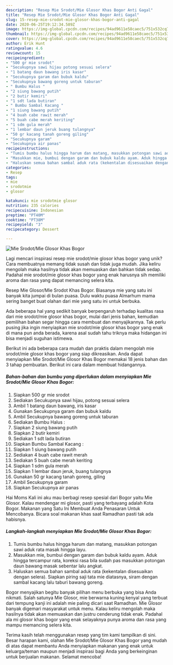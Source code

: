 ```yaml
---
description: "Resep Mie Srodot/Mie Glosor Khas Bogor Anti Gagal"
title: "Resep Mie Srodot/Mie Glosor Khas Bogor Anti Gagal"
slug: 15-resep-mie-srodot-mie-glosor-khas-bogor-anti-gagal
date: 2020-06-25T19:12:34.589Z
image: https://img-global.cpcdn.com/recipes/94ad9611e58caec5/751x532cq70/mie-srodotmie-glosor-khas-bogor-foto-resep-utama.jpg
thumbnail: https://img-global.cpcdn.com/recipes/94ad9611e58caec5/751x532cq70/mie-srodotmie-glosor-khas-bogor-foto-resep-utama.jpg
cover: https://img-global.cpcdn.com/recipes/94ad9611e58caec5/751x532cq70/mie-srodotmie-glosor-khas-bogor-foto-resep-utama.jpg
author: Erik Hunt
ratingvalue: 4.6
reviewcount: 15
recipeingredient:
- "500 gr mie srodot"
- "Secukupnya sawi hijau potong sesuai selera"
- "1 batang daun bawang iris kasar"
- "Secukupnya garam dan bubuk kaldu"
- "Secukupnya bawang goreng untuk taburan"
- " Bumbu Halus "
- "2 siung bawang putih"
- "2 butir kemiri"
- "1 sdt lada butiran"
- " Bumbu Sambal Kacang "
- "1 siung bawang putih"
- "4 buah cabe rawit merah"
- "5 buah cabe merah keriting"
- "1 sdm gula merah"
- "1 lembar daun jeruk buang tulangnya"
- "50 gr kacang tanah goreng giling"
- "Secukupnya garam"
- "Secukupnya air panas"
recipeinstructions:
- "Tumis bumbu halus hingga harum dan matang, masukkan potongan sawi aduk rata masak hingga layu."
- "Masukkan mie, bumbui dengan garam dan bubuk kaldu ayam. Aduk hingga tercampur rata, koreksi rasa bila sudah pas masukkan potongan daun bawang masak sebentar lalu angkat."
- "Haluskan semua bahan sambal aduk rata (kekentalan disesuaikan dengan selera). Siapkan piring saji tata mie diatasnya, siram dengan sambal kacang lalu taburi bawang goreng."
categories:
- Resep
tags:
- mie
- srodotmie
- glosor

katakunci: mie srodotmie glosor 
nutrition: 235 calories
recipecuisine: Indonesian
preptime: "PT40M"
cooktime: "PT38M"
recipeyield: "3"
recipecategory: Dessert

---
```



![Mie Srodot/Mie Glosor Khas Bogor](https://img-global.cpcdn.com/recipes/94ad9611e58caec5/751x532cq70/mie-srodotmie-glosor-khas-bogor-foto-resep-utama.jpg)

Lagi mencari inspirasi resep mie srodot/mie glosor khas bogor yang unik? Cara membuatnya memang tidak susah dan tidak juga mudah. Jika keliru mengolah maka hasilnya tidak akan memuaskan dan bahkan tidak sedap. Padahal mie srodot/mie glosor khas bogor yang enak harusnya sih memiliki aroma dan rasa yang dapat memancing selera kita.

Resep Mie Glosor/Mie Srodot Khas Bogor. Biasanya mie yang satu ini banyak kita jumpai di bulan puasa. Dulu waktu puasa Almarhum mama sering banget buat olahan dari mie yang satu ini untuk berbuka.

Ada beberapa hal yang sedikit banyak berpengaruh terhadap kualitas rasa dari mie srodot/mie glosor khas bogor, mulai dari jenis bahan, kemudian pemilihan bahan segar hingga cara membuat dan menyajikannya. Tak perlu pusing jika ingin menyiapkan mie srodot/mie glosor khas bogor yang enak di mana pun anda berada, karena asal sudah tahu triknya maka hidangan ini bisa menjadi suguhan istimewa.


Berikut ini ada beberapa cara mudah dan praktis dalam mengolah mie srodot/mie glosor khas bogor yang siap dikreasikan. Anda dapat menyiapkan Mie Srodot/Mie Glosor Khas Bogor memakai 18 jenis bahan dan 3 tahap pembuatan. Berikut ini cara dalam membuat hidangannya.

<!--inarticleads1-->

##### Bahan-bahan dan bumbu yang diperlukan dalam menyiapkan Mie Srodot/Mie Glosor Khas Bogor:

1. Siapkan 500 gr mie srodot
1. Sediakan Secukupnya sawi hijau, potong sesuai selera
1. Ambil 1 batang daun bawang, iris kasar
1. Gunakan Secukupnya garam dan bubuk kaldu
1. Ambil Secukupnya bawang goreng untuk taburan
1. Sediakan  Bumbu Halus :
1. Siapkan 2 siung bawang putih
1. Siapkan 2 butir kemiri
1. Sediakan 1 sdt lada butiran
1. Siapkan  Bumbu Sambal Kacang :
1. Siapkan 1 siung bawang putih
1. Sediakan 4 buah cabe rawit merah
1. Sediakan 5 buah cabe merah keriting
1. Siapkan 1 sdm gula merah
1. Siapkan 1 lembar daun jeruk, buang tulangnya
1. Gunakan 50 gr kacang tanah goreng, giling
1. Ambil Secukupnya garam
1. Siapkan Secukupnya air panas


Hai Moms Kali ini aku mau berbagi resep spesial dari Bogor yaitu Mie Glosor. Kalau mendengar mi glosor, pasti yang terbayang adalah Kota Bogor. Makanan yang Satu Ini Membuat Anda Penasaran Untuk Mencobanya. Bicara soal makanan khas saat Ramadhan pasti tak ada habisnya. 

<!--inarticleads2-->

##### Langkah-langkah menyiapkan Mie Srodot/Mie Glosor Khas Bogor:

1. Tumis bumbu halus hingga harum dan matang, masukkan potongan sawi aduk rata masak hingga layu.
1. Masukkan mie, bumbui dengan garam dan bubuk kaldu ayam. Aduk hingga tercampur rata, koreksi rasa bila sudah pas masukkan potongan daun bawang masak sebentar lalu angkat.
1. Haluskan semua bahan sambal aduk rata (kekentalan disesuaikan dengan selera). Siapkan piring saji tata mie diatasnya, siram dengan sambal kacang lalu taburi bawang goreng.


Bogor menyajikan begitu banyak pilihan menu berbuka yang bisa Anda nikmati. Salah satunya Mie Glosor, mie berwarna kuning kenyal yang terbuat dari tempung kanji ini adalah mie paling dicari saat Ramadhan. Mie Glosor banyak digemari masyarakat untuk menu. Kalau keliru mengolah maka hasilnya tidak akan memuaskan dan justru cenderung tidak enak. Padahal ala mi glosor khas bogor yang enak selayaknya punya aroma dan rasa yang mampu memancing selera kita. 

Terima kasih telah menggunakan resep yang tim kami tampilkan di sini. Besar harapan kami, olahan Mie Srodot/Mie Glosor Khas Bogor yang mudah di atas dapat membantu Anda menyiapkan makanan yang enak untuk keluarga/teman maupun menjadi inspirasi bagi Anda yang berkeinginan untuk berjualan makanan. Selamat mencoba!
